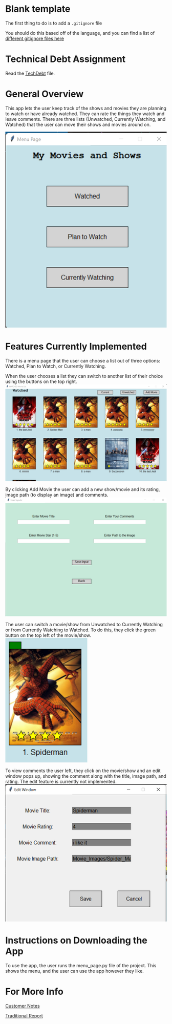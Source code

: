 # Blank template
The first thing to do is to add a `.gitignore` file

You should do this based off of the language, and you can find a list of [different gitignore files here](https://github.com/github/gitignore)

# Technical Debt Assignment
Read the [TechDebt](TechDebt.md) file. 

# General Overview
This app lets the user keep track of the shows and movies they are planning to watch or have already watched. They can rate the things they watch and leave comments. There are three lists (Unwatched, Currently Watching, and Watched) that the user can move their shows and movies around on. 

![image](Movie_Images/Menu.png "menu")

# Features Currently Implemented
There is a menu page that the user can choose a list out of three options: Watched, Plan to Watch, or Currently Watching.

When the user chooses a list they can switch to another list of their choice using the buttons on the top right. 
![image](Movie_Images/WatchedList.png "lists")

By clicking Add Movie the user can add a new show/movie and its rating, image path (to display an image) and comments.
![image](Movie_Images/AddMovie.png "add movie")

The user can switch a movie/show from Unwatched to Currently Watching or from Currently Watching to Watched. To do this, they click the green button on the top left of the movie/show. 
![image](Movie_Images/SwitchMovie.png "Switch Movie")

To view comments the user left, they click on the movie/show and an edit window pops up, showing the comment along with the title, image path, and rating. The edit feature is currently not implemented. 
![image](Movie_Images/ViewComments.png "View Comments")

# Instructions on Downloading the App
To use the app, the user runs the menu_page.py file of the project. This shows the menu, and the user can use the app however they like. 

# For More Info 

[Customer Notes](customerNotes.md)

[Traditional Report](TraditionalReport.md) 
